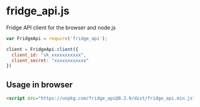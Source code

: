 # fridge_api.js

Fridge API client for the browser and node.js

```js
var FridgeApi = require('fridge_api');

client = FridgeApi.client({
  client_id: "sk_xxxxxxxxxxx",
  client_secret: "xxxxxxxxxxxx"
})
```

## Usage in browser

```html
<script src="https://unpkg.com/fridge_api@0.2.9/dist/fridge_api.min.js"></script>
```

